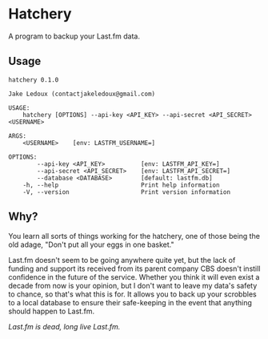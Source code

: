 # Hatchery

A program to backup your Last.fm data.

## Usage

``` console
hatchery 0.1.0

Jake Ledoux (contactjakeledoux@gmail.com)

USAGE:
    hatchery [OPTIONS] --api-key <API_KEY> --api-secret <API_SECRET> <USERNAME>

ARGS:
    <USERNAME>    [env: LASTFM_USERNAME=]

OPTIONS:
        --api-key <API_KEY>          [env: LASTFM_API_KEY=]
        --api-secret <API_SECRET>    [env: LASTFM_API_SECRET=]
        --database <DATABASE>        [default: lastfm.db]
    -h, --help                       Print help information
    -V, --version                    Print version information
```

## Why?

You learn all sorts of things working for the hatchery, one of those being the
old adage, "Don't put all your eggs in one basket."

Last.fm doesn't seem to be going anywhere quite yet, but the lack of funding and
support its received from its parent company CBS doesn't instill confidence in
the future of the service. Whether you think it will even exist a decade from
now is your opinion, but I don't want to leave my data's safety to chance, so
that's what this is for. It allows you to back up your scrobbles to a local
database to ensure their safe-keeping in the event that anything should happen
to Last.fm.

*Last.fm is dead, long live Last.fm.*
